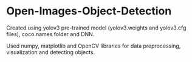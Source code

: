 # Open-Images-Object-Detection

Created using yolov3 pre-trained model (yolov3.weights and yolov3.cfg files), coco.names folder and DNN.

Used numpy, matplotlib and OpenCV libraries for data preprocessing, visualization and detecting objects.
